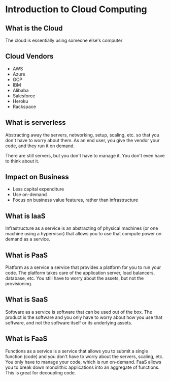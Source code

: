 # Introduction to Cloud Computing

## What is the Cloud

The cloud is essentially using someone else's computer

## Cloud Vendors

- AWS
- Azure
- GCP
- IBM
- Alibaba
- Salesforce
- Heroku
- Rackspace

## What is serverless

Abstracting away the servers, networking, setup, scaling, etc. so that you don't have to worry about them. As an end user, you give the vendor your code, and they run it on demand.

There are still servers, but you don't have to manage it. You don't even have to think about it.

## Impact on Business

- Less capital expenditure
- Use on-demand
- Focus on business value features, rather than infrastructure

## What is IaaS

Infrastructure as a service is an abstracting of physical machines (or one machine using a hypervisor) that allows you to use that compute power on demand as a service.

## What is PaaS

Platform as a service a service that provides a platform for you to run your code. The platform takes care of the application server, load balancers, database, etc. You still have to worry about the assets, but not the provisioning.

## What is SaaS

Software as a service is software that can be used out of the box. The product is the software and you only have to worry about how you use that software, and not the software itself or its underlying assets.

## What is FaaS

Functions as a service is a service that allows you to submit a single function (code) and you don't have to worry about the servers, scaling, etc. You only have to manage your code, which is run on-demand. FaaS allows you to break down monolithic applications into an aggregate of functions. This is great for decoupling code.
